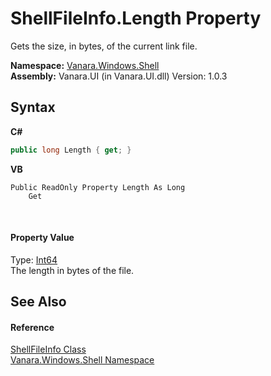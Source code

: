# ShellFileInfo.Length Property 
 

Gets the size, in bytes, of the current link file.

**Namespace:**&nbsp;<a href="be182789-447d-1423-b31f-7fd1f1f04ab2">Vanara.Windows.Shell</a><br />**Assembly:**&nbsp;Vanara.UI (in Vanara.UI.dll) Version: 1.0.3

## Syntax

**C#**<br />
``` C#
public long Length { get; }
```

**VB**<br />
``` VB
Public ReadOnly Property Length As Long
	Get
```

<br />

#### Property Value
Type: <a href="http://msdn2.microsoft.com/en-us/library/6yy583ek" target="_blank">Int64</a><br />The length in bytes of the file.

## See Also


#### Reference
<a href="f8a3bef0-a27b-ff0c-db34-501e29265522">ShellFileInfo Class</a><br /><a href="be182789-447d-1423-b31f-7fd1f1f04ab2">Vanara.Windows.Shell Namespace</a><br />